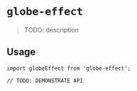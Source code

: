 # `globe-effect`

> TODO: description

## Usage

```
import globeEffect from 'globe-effect';

// TODO: DEMONSTRATE API
```
